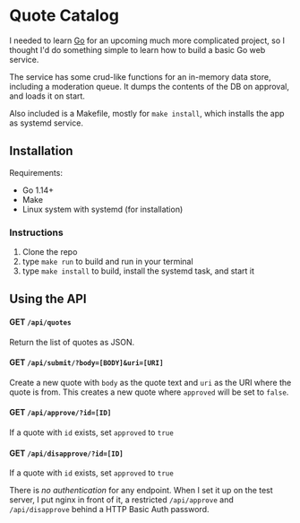 # Quote Catalog

I needed to learn [Go](https://golang.org/) for an upcoming much more complicated project, so  I thought I'd do something simple to learn how to build a basic Go web service.

The service has some crud-like functions for an in-memory data store, including a moderation queue. It dumps the contents of the DB on approval, and loads it on start.

Also included is a Makefile, mostly for `make install`, which installs the app as systemd service.

## Installation

Requirements:

- Go 1.14+
- Make
- Linux system with systemd (for installation)

### Instructions

1. Clone the repo
2. type `make run` to build and run in your terminal
3. type `make install` to build, install the systemd task, and start it

## Using the API

#### GET `/api/quotes`
Return the list of quotes as JSON.

#### GET `/api/submit/?body=[BODY]&uri=[URI]`
Create a new quote with `body` as the quote text and `uri` as the URI where the quote is from. This creates a new quote where `approved` will be set to `false`.

#### GET `/api/approve/?id=[ID]`
If a quote with `id` exists, set `approved` to `true`

#### GET `/api/disapprove/?id=[ID]`
If a quote with `id` exists, set `approved` to `true`

There is *no authentication* for any endpoint. When I set it up on the test server, I put nginx in front of it, a restricted `/api/approve` and `/api/disapprove` behind a HTTP Basic Auth password.